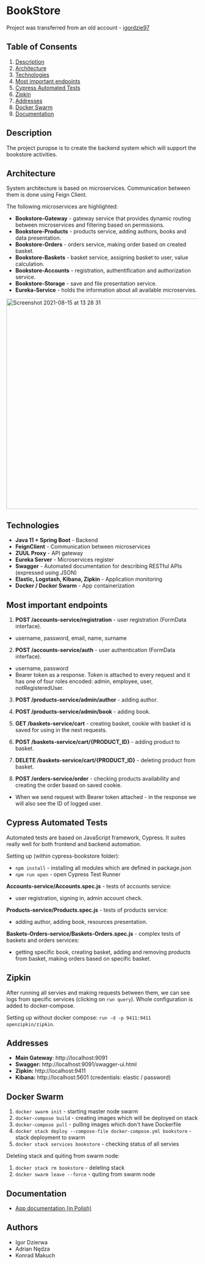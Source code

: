 # BookStore

Project was transferred from an old account - [igordzie97](https://github.com/igordzie97)

## Table of Consents
1. [Description](#description)
2. [Architecture](#architecture)
3. [Technologies](#technologies)
4. [Most important endpoints](#most-important-endpoints)
5. [Cypress Automated Tests](#cypress-automated-tests)
6. [Zipkin](#zipkin)
7. [Addresses](#addresses)
8. [Docker Swarm](#docker-swarm)
9. [Documentation](#documentation)

## Description
The project puropse is to create the backend system which will support the bookstore activities.

## Architecture
System architecture is based on microservices. Communication between them is done using Feign Client.

The following microservices are highlighted:
- **Bookstore-Gateway** - gateway service that provides dynamic routing between microservices and filtering based on permissions.
- **Bookstore-Products** - products service, adding authors, books and data presentation.
- **Bookstore-Orders** - orders service, making order based on created basket.
- **Bookstore-Baskets** - basket service, assigning basket to user, value calculation.
- **Bookstore-Accounts** - registration, authentification and authorization service.
- **Bookstore-Storage** - save and file presentation service.
- **Eureka-Service** - holds the information about all available microservies.

<img width="550" alt="Screenshot 2021-08-15 at 13 28 31" src="https://user-images.githubusercontent.com/34041060/130590312-53528a03-4feb-4281-88b0-dadb29433364.png">

## Technologies
- **Java 11 + Spring Boot** - Backend
- **FeignClient** - Communication between microservices
- **ZUUL Proxy** - API gateway
- **Eureka Server** - Microservices register
- **Swagger** - Automated documentation for describing RESTful APIs (expressed using JSON)
- **Elastic, Logstash, Kibana, Zipkin** - Application monitoring
- **Docker / Docker Swarm** - App containerization

## Most important endpoints
1. **POST /accounts-service/registration** - user registration (FormData interface).
- username, password, email, name, surname

2. **POST /accounts-service/auth** - user authentication (FormData interface).
- username, password
- Bearer token as a response. Token is attached to every request and it has one of four roles encoded: admin, employee, user, notRegisteredUser.
 
3. **POST /products-service/admin/author** - adding author.

4. **POST /products-service/admin/book** - adding book.

5. **GET /baskets-service/cart** - creating basket, cookie with basket id is saved for using in the next requests.

6. **POST /baskets-service/cart/{PRODUCT_ID}** - adding product to basket.

7. **DELETE /baskets-service/cart/{PRODUCT_ID}** - deleting product from basket.

9. **POST /orders-service/order** - checking products availability and creating the order based on saved cookie.
- When we send request with Bearer token attached - in the response we will also see the ID of logged user.

## Cypress Automated Tests
Automated tests are based on JavaScript framework, Cypress. It suites really well for both frontend and backend automation.

Setting up (within cypress-bookstore folder):
- `npm install` - installing all modules which are defined in package.json
- `npm run open` - open Cypress Test Runner

**Accounts-service/Accounts.spec.js** - tests of accounts service: 
- user registration, signing in, admin account check.

**Products-service/Products.spec.js** - tests of products service:
- adding author, adding book, resources presentation.

**Baskets-Orders-service/Baskets-Orders.spec.js** - complex tests of baskets and orders services: 
- getting specific book, creating basket, adding and removing products from basket, making orders based on specific basket.

## Zipkin
After running all servies and making requests between them, we can see logs from specific services (clicking on `run query`). Whole configuration is added to docker-compose.

Setting up without docker compose: `run -d -p 9411:9411 openzipkin/zipkin`. 

## Addresses
- **Main Gateway**: http://localhost:9091
- **Swagger:** http://localhost:9091/swagger-ui.html
- **Zipkin:** http://localhost:9411
- **Kibana:** http://localhost:5601 (credentials: elastic / password)

## Docker Swarm
1) `docker swarm init` - starting master node swarm
2) `docker-compose build` - creating images which will be deployed on stack
3) `docker-compose pull` - pulling images which don't have Dockerfile
4) `docker stack deploy --compose-file docker-compose.yml bookstore` - stack deployment to swarm
5) `docker stack services bookstore` - checking status of all servies

Deleting stack and quiting from swarm node:
1) `docker stack rm bookstore` - deleting stack
2) `docker swarm leave --force` - quiting from swarm node

## Documentation
- [App documentation (in Polish)](https://github.com/igordzie97/bookStore/blob/main/Ksi%C4%99garnia%20internetowa%20-%20dokumentacja.pdf)

## Authors
- Igor Dzierwa
- Adrian Nędza
- Konrad Makuch
